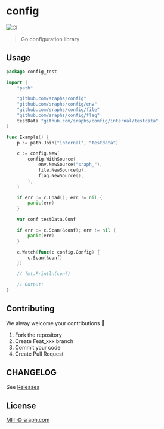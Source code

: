 # config

[![CI](https://github.com/sraphs/config/actions/workflows/ci.yml/badge.svg)](https://github.com/sraphs/config/actions/workflows/ci.yml)

>  Go configuration library

## Usage

```go
package config_test

import (
	"path"

	"github.com/sraphs/config"
	"github.com/sraphs/config/env"
	"github.com/sraphs/config/file"
	"github.com/sraphs/config/flag"
	testData "github.com/sraphs/config/internal/testdata"
)

func Example() {
	p := path.Join("internal", "testdata")

	c := config.New(
		config.WithSource(
			env.NewSource("sraph_"),
			file.NewSource(p),
			flag.NewSource(),
		),
	)

	if err := c.Load(); err != nil {
		panic(err)
	}

	var conf testData.Conf

	if err := c.Scan(&conf); err != nil {
		panic(err)
	}

	c.Watch(func(c config.Config) {
		c.Scan(&conf)
	})

	// fmt.Println(conf)

	// Output:
}

```

## Contributing

We alway welcome your contributions :clap:

1.  Fork the repository
2.  Create Feat_xxx branch
3.  Commit your code
4.  Create Pull Request


## CHANGELOG
See [Releases](https://github.com/sraphs/config/releases)

## License
[MIT © sraph.com](./LICENSE)

